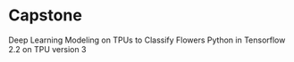 # Capstone
Deep Learning Modeling on TPUs to Classify Flowers
Python in Tensorflow 2.2 on TPU version 3
